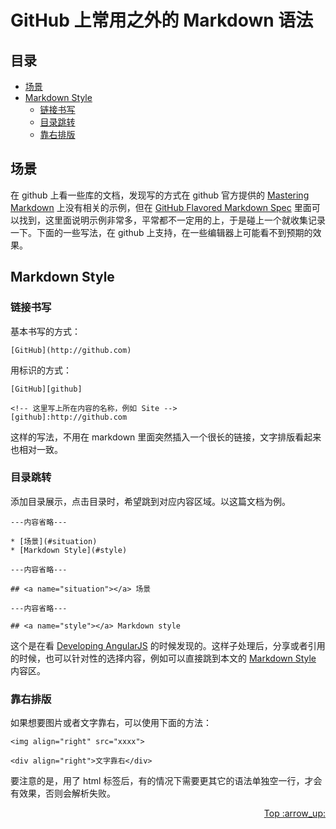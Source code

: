 # GitHub 上常用之外的 Markdown 语法
## <a name="index"></a> 目录
- [场景](#situation)
- [Markdown Style](#style)
  - [链接书写](#link)
  - [目录跳转](#index-jump)
  - [靠右排版](#align-right)

## <a name="situation"></a> 场景
在 github 上看一些库的文档，发现写的方式在 github 官方提供的 [Mastering Markdown][mastering-markdown] 上没有相关的示例，但在 [GitHub Flavored Markdown Spec][markdown-spec] 里面可以找到，这里面说明示例非常多，平常都不一定用的上，于是碰上一个就收集记录一下。下面的一些写法，在 github 上支持，在一些编辑器上可能看不到预期的效果。

## <a name="style"></a> Markdown Style
### <a name="link"></a> 链接书写
基本书写的方式：
```
[GitHub](http://github.com)
```
用标识的方式：
```
[GitHub][github]

<!-- 这里写上所在内容的名称，例如 Site -->
[github]:http://github.com
```
这样的写法，不用在 markdown 里面突然插入一个很长的链接，文字排版看起来也相对一致。

### <a name="index-jump"></a> 目录跳转
添加目录展示，点击目录时，希望跳到对应内容区域。以这篇文档为例。
```
---内容省略---

* [场景](#situation)
* [Markdown Style](#style)

---内容省略---

## <a name="situation"></a> 场景

---内容省略---

## <a name="style"></a> Markdown style

```
这个是在看 [Developing AngularJS][develop-angularjs] 的时候发现的。这样子处理后，分享或者引用的时候，也可以针对性的选择内容，例如可以直接跳到本文的 [Markdown Style][markdown-style] 内容区。

### <a name="align-right"></a> 靠右排版
如果想要图片或者文字靠右，可以使用下面的方法：
```
<img align="right" src="xxxx">

<div align="right">文字靠右</div>
```
要注意的是，用了 html 标签后，有的情况下需要更其它的语法单独空一行，才会有效果，否则会解析失败。
<div align="right"><a href="#index">Top :arrow_up:</a></div>

<!-- 场景 -->
[mastering-markdown]:https://guides.github.com/features/mastering-markdown/
[markdown-spec]:https://github.github.com/gfm/

<!-- Markdown style -->
[develop-angularjs]: https://github.com/angular/angular.js/blob/master/DEVELOPERS.md#developing-angularjs
[markdown-style]: https://github.com/XXHolic/segment/issues/12#style